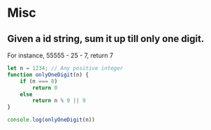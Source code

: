# Misc

## Given a id string, sum it up till only one digit. 

For instance, 55555 - 25 - 7, return 7

```javascript
let n = 1234; // Any positive integer
function onlyOneDigit(n) {
	if (n === 0)
		return 0
	else
		return n % 9 || 9
}

console.log(onlyOneDigit(n))
```

